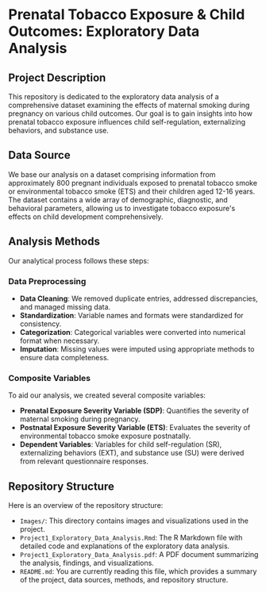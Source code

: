 # Prenatal Tobacco Exposure & Child Outcomes: Exploratory Data Analysis

## Project Description
This repository is dedicated to the exploratory data analysis of a comprehensive dataset examining the effects of maternal smoking during pregnancy on various child outcomes. Our goal is to gain insights into how prenatal tobacco exposure influences child self-regulation, externalizing behaviors, and substance use.

## Data Source
We base our analysis on a dataset comprising information from approximately 800 pregnant individuals exposed to prenatal tobacco smoke or environmental tobacco smoke (ETS) and their children aged 12-16 years. The dataset contains a wide array of demographic, diagnostic, and behavioral parameters, allowing us to investigate tobacco exposure's effects on child development comprehensively.

## Analysis Methods
Our analytical process follows these steps:

### Data Preprocessing
- **Data Cleaning**: We removed duplicate entries, addressed discrepancies, and managed missing data.
- **Standardization**: Variable names and formats were standardized for consistency.
- **Categorization**: Categorical variables were converted into numerical format when necessary.
- **Imputation**: Missing values were imputed using appropriate methods to ensure data completeness.

### Composite Variables
To aid our analysis, we created several composite variables:
- **Prenatal Exposure Severity Variable (SDP)**: Quantifies the severity of maternal smoking during pregnancy.
- **Postnatal Exposure Severity Variable (ETS)**: Evaluates the severity of environmental tobacco smoke exposure postnatally.
- **Dependent Variables**: Variables for child self-regulation (SR), externalizing behaviors (EXT), and substance use (SU) were derived from relevant questionnaire responses.

## Repository Structure
Here is an overview of the repository structure:

- `Images/`: This directory contains images and visualizations used in the project.
- `Project1_Exploratory_Data_Analysis.Rmd`: The R Markdown file with detailed code and explanations of the exploratory data analysis.
- `Project1_Exploratory_Data_Analysis.pdf`: A PDF document summarizing the analysis, findings, and visualizations.
- `README.md`: You are currently reading this file, which provides a summary of the project, data sources, methods, and repository structure.
